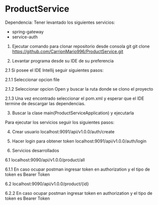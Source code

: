 # ProductService
Dependencia:
Tener levantado los siguientes servicios:
 - spring-gateway
 - service-auth
 
 
1. Ejecutar comando para clonar repositorio desde consola git 
git clone https://github.com/CarrionMario996/ProductService.git

2. Levantar programa desde su IDE de su preferencia
 
 2.1 Si posee el IDE Intellij seguir siguientes pasos:
 
  2.1.1 Seleccionar opcion file
  
  2.1.2 Seleccionar opcion Open y buscar la ruta donde se clono el proyecto
  
  2.1.3 Una vez encontrado seleccionar el pom.xml y esperar que el IDE termine de descargar las dependencias.

3. Buscar la clase main(ProductServiceApplication) y ejecutarla

Para ejecutar los servicios seguir los siguientes pasos:

4. Crear usuario localhost:9091/api/v1.0.0/auth/create

5. Hacer login para obtener token localhost:9091/api/v1.0.0/auth/login

6. Servicios desarrollados
  
  6.1 localhost:9090/api/v1.0.0/product/all
  
   6.1.1 En caso ocupar postman ingresar token en authorization y el tipo de token es Bearer Token
  
  6.2 localhost:9090/api/v1.0.0/product/{id}
  
   6.2.2 En caso ocupar postman ingresar token en authorization y el tipo de token es Bearer Token

